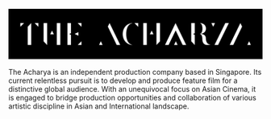 ![The Acharya Banner](/profile/Banner.png)

The Acharya is an independent production company based in Singapore. Its current relentless pursuit is to develop and produce feature film for a distinctive global audience. With an unequivocal focus on Asian Cinema, it is engaged to bridge production opportunities and collaboration of various artistic discipline in Asian and International landscape.
